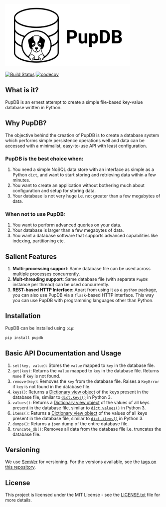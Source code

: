<img src="logo.png" alt="PupDB Logo" width="400"/>

[![Build Status](https://travis-ci.org/tuxmonk/pupdb.svg?branch=master)](https://travis-ci.org/tuxmonk/pupdb) [![codecov](https://codecov.io/gh/tuxmonk/pupdb/branch/master/graph/badge.svg)](https://codecov.io/gh/tuxmonk/pupdb)

## What is it?

PupDB is an ernest attempt to create a simple file-based key-value database written in Python.

## Why PupDB?

The objective behind the creation of PupDB is to create a database system which performs simple persistence operations well and data can be accessed with a minimalist, easy-to-use API with least configuration.

### PupDB is the best choice when:

1. You need a simple NoSQL data store with an interface as simple as a Python `dict`, and want to start storing and retrieving data within a few minutes.
2. You want to create an application without bothering much about configuration and setup for storing data.
3. Your database is not very huge i.e. not greater than a few megabytes of data.

### When not to use PupDB:

1. You want to perform advanced queries on your data.
2. Your database is larger than a few megabytes of data.
3. You want a database software that supports advanced capabilities like indexing, partitioning etc.

## Salient Features

1. **Multi-processing support**: Same database file can be used across multiple processes concurrently.
2. **Mult-threading support**: Same database file (with separate `PupDB` instance per thread) can be used concurrently.
3. **REST-based HTTP Interface**: Apart from using it as a `python` package, you can also use PupDB via a `flask`-based HTTP interface. This way you can use PupDB with programming languages other than Python.

## Installation

PupDB can be installed using `pip`:

```bash
pip install pupdb
```

## Basic API Documentation and Usage

1. `set(key, value)`: Stores the `value` mapped to `key` in the database file.
2. `get(key)`: Returns the `value` mapped to `key` in the database file. Returns `None` if `key` is not found.
3. `remove(key)`: Removes the `key` from the database file. Raises a `KeyError` if `key` is not found in the database file.
4. `keys()`: Returns a [Dictionary view object](https://docs.python.org/3.8/library/stdtypes.html?highlight=keys#dict-views) of the keys present in the database file, similar to [`dict.keys()`](https://docs.python.org/3.8/library/stdtypes.html?highlight=keys#dict.keys) in Python 3.
5. `values()`: Returns a [Dictionary view object](https://docs.python.org/3.8/library/stdtypes.html?highlight=keys#dict-views) of the values of all keys present in the database file, similar to [`dict.values()`](https://docs.python.org/3.8/library/stdtypes.html?highlight=keys#dict.values) in Python 3.
6. `items()`: Returns a [Dictionary view object](https://docs.python.org/3.8/library/stdtypes.html?highlight=keys#dict-views) of the values of all keys present in the database file, similar to [`dict.items()`](https://docs.python.org/3.8/library/stdtypes.html?highlight=keys#dict.items) in Python 3.
7. `dumps()`: Returns a `json` dump of the entire database file.
8. `truncate_db()`: Removes all data from the database file i.e. truncates the database file.

## Versioning

We use [SemVer](http://semver.org/) for versioning. For the versions available,
see the
[tags on this repository](https://github.com/tuxmonk/pupdb/tags).

## License

This project is licensed under the MIT License - see the
[LICENSE.txt](LICENSE.txt) file for more details.
